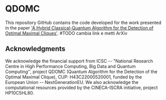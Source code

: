 # QDOMC

This repository GitHub contains the code developed for the work presented in the paper ['A Hybrid Classical-Quantum Algorithm for the Detection of Optimal Maximal Cliques'](https://www.google.it).
#TODO cambia link e metti ArXiv

## Acknowledgments
We acknowledge the financial support from ICSC -- "National Research Centre in High
Performance Computing, Big Data and Quantum Computing'', project QDOMC (Quantum
Algorithm for the Detection of the Optimal Maximal Clique), CUP: H43C22000520001, funded by the European Union -- NextGenerationEU. We also acknowledge the computational resources provided by the CINECA-ISCRA initiative, project HP10C5HL80.